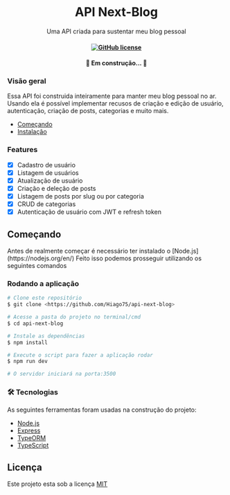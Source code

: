 <h1 align="center">API Next-Blog</h1>
<p align="center">Uma API criada para sustentar meu blog pessoal</p>

<h4 align="center">

[![GitHub license](https://img.shields.io/github/license/Hiago75/api-next-blog?style=for-the-badge)](https://github.com/Hiago75/api-next-blog/blob/master/LICENSE)

</h4>

<h4 align="center"> 
	🚧 Em construção...  🚧
</h4>

<h3 href="#overview">Visão geral</h3>
<p>Essa API foi construida inteiramente para manter meu blog pessoal no ar. Usando ela é possível implementar recusos de criação e edição de usuário, autenticação, criação de posts, categorias e muito mais.</p>

<!--ts-->
   * [Começando](#getting-started)
   * [Instalação](#installation)
<!--te-->

### Features

- [x] Cadastro de usuário
- [x] Listagem de usuários
- [x] Atualização de usuário
- [x] Criação e deleção de posts
- [x] Listagem de posts por slug ou por categoria
- [x] CRUD de categorias
- [x] Autenticação de usuário com JWT e refresh token

<h2 href="#getting-started">Começando</h2>
Antes de realmente começar é necessário ter instalado o [Node.js](https://nodejs.org/en/)
Feito isso podemos prosseguir utilizando os seguintes comandos

<h3>Rodando a aplicação</h3>

```bash
# Clone este repositório
$ git clone <https://github.com/Hiago75/api-next-blog>

# Acesse a pasta do projeto no terminal/cmd
$ cd api-next-blog

# Instale as dependências
$ npm install 

# Execute o script para fazer a aplicação rodar
$ npm run dev

# O servidor iniciará na porta:3500
```

### 🛠 Tecnologias

As seguintes ferramentas foram usadas na construção do projeto:

- [Node.js](https://nodejs.org/en/)
- [Express](https://expressjs.com/pt-br/)
- [TypeORM](https://typeorm.io/)
- [TypeScript](https://www.typescriptlang.org/)

<h2>Licença</h2>

Este projeto esta sob a licença [MIT](https://github.com/Hiago75/api-next-blog/blob/master/LICENSE)
